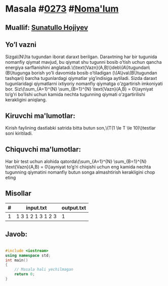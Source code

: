 
<h1>Masala #<a href="https://robocontest.uz/tasks/0273">0273</a> #<a href="https://robocontest.uz/tasks?category=1">Noma'lum</a></h1>
<h2> Muallif: <a href="https://robocontest.uz/profile/sunnat">Sunatullo Hojiyev</a></h2>
<h2>Yo’l vazni</h2>
<p>Sizga\(N\)ta tugundan iborat daraxt berilgan. Daraxtning har bir tugunida nomanfiy qiymat mavjud, bu qiymat shu tugunni bosib o’tish uchun qancha energiya sarflanishini anglatadi.\(\text{Vazn}(A,B)\)deb\(A\)tugundan\(B\)tugunga borish yo’li davomida bosib o’tiladigan (\(A\)va\(B\)tugundan tashqari) barcha tugunlardagi qiymatlar yig’indisiga aytiladi. Sizda daraxt tugunlaridagi qiymatlarni ixtiyoriy nomanfiy qiymatga o’zgartirish imkoniyati bor. Siz\(\sum_{A=1}^{N} \sum_{B=1}^{N} \text{Vazn}(A,B) = 0\)ayniyat to’g’ri bo’lishi uchun kamida nechta tugunning qiymati o’zgartirilishi kerakligini aniqlang.</p>
<h2>Kiruvchi ma'lumotlar:</h2>
<p>Kirish faylining dastlabki satrida bitta butun son,\(T(1 \le T \le 10)\)testlar soni kiritiladi.</p>
<h2>Chiquvchi ma'lumotlar:</h2>
<p>Har bir test uchun alohida qatorda\(\sum_{A=1}^{N} \sum_{B=1}^{N} \text{Vazn}(A,B) = 0\)ayniyat to’g’ri chiqishi uchun eng kamida nechta tugunning qiymatini nomanfiy butun songa almashtirish kerakligini chop eting</p>
<h2>Misollar</h2>
<table>
    <thead>
        <tr>
            <th>#</th>
            <th>input.txt</th>
            <th>output.txt</th>
        </tr>
    </thead>
    <tbody>
            <tr>
                <td>1</td>
                <td>1
3
1 2 
1 3
1 2 3</td>
                <td>1</td>
            </tr>
    </tbody>
    </table>
    
<h2>Javob:</h2>

######
```cpp
#include <iostream>
using namespace std;
int main()
{
    // Masala hali yechilmagan
    return 0;
}
```
